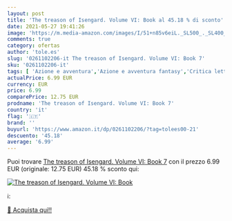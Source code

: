 ```yaml
---
layout: post
title: 'The treason of Isengard. Volume VI: Book al 45.18 % di sconto'
date: 2021-05-27 19:41:26
image: 'https://m.media-amazon.com/images/I/51+n85v6eiL._SL500_._SL400_.jpg'
comments: true
category: ofertas
author: 'tole.es'
slug: '0261102206-it The treason of Isengard. Volume VI: Book 7'
sku: '0261102206-it'
tags: [ 'Azione e avventura','Azione e avventura fantasy','Critica letteraria su fantascienza e fantasy','Fantascienza e Fantasy','Fantasy','Letteratura e narrativa','Libri','Miti, saghe e leggende','Storia della letteratura e critica letteraria','Storia e critica letteraria di genere', ]
actualPrice: 6.99 EUR
currency: EUR
price: 6.99
comparePrice: 12.75 EUR
prodname: 'The treason of Isengard. Volume VI: Book 7'
country: 'it'
flag: '🇮🇹'
brand: ''
buyurl: 'https://www.amazon.it/dp/0261102206/?tag=tolees00-21'
descuento: '45.18'
average: '6.99'
---
```


Puoi trovare [The treason of Isengard. Volume VI: Book 7](https://www.amazon.it/dp/0261102206/?tag=tolees00-21) con il prezzo 6.99 EUR (originale: 12.75 EUR) 45.18 % sconto qui:

[![The treason of Isengard. Volume VI: Book](https://m.media-amazon.com/images/I/51+n85v6eiL._SL500_._SL400_.jpg)](https://www.amazon.it/dp/0261102206/?tag=tolees00-21)

ℹ️:


[🛒 Acquista qui!!](https://www.amazon.it/dp/0261102206/?tag=tolees00-21)
